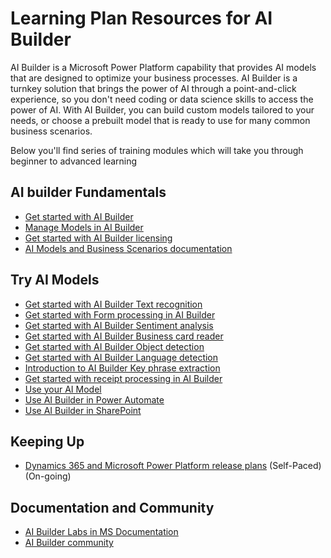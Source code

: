 # Learning Plan Resources for AI Builder

AI Builder is a Microsoft Power Platform capability that provides AI models that are designed to optimize your business processes. 
AI Builder is a turnkey solution that brings the power of AI through a point-and-click experience, so you don't need coding or data science skills to access the power of AI. 
With AI Builder, you can build custom models tailored to your needs, or choose a prebuilt model that is ready to use for many common business scenarios.

Below you'll find series of training modules which will take you through beginner to advanced learning

## AI builder Fundamentals

* [Get started with AI Builder](https://docs.microsoft.com/en-us/learn/modules/get-started-with-ai-builder/)
* [Manage Models in AI Builder](https://docs.microsoft.com/en-us/learn/modules/manage-models/)
* [Get started with AI Builder licensing](https://docs.microsoft.com/en-us/learn/modules/get-started-with-ai-builder-licensing/)
* [AI Models and Business Scenarios documentation](https://docs.microsoft.com/en-us/ai-builder/model-types)

## Try AI Models

* [Get started with AI Builder Text recognition](https://docs.microsoft.com/en-us/learn/modules/get-started-with-ai-builder-text-recognition/)
* [Get started with Form processing in AI Builder](https://docs.microsoft.com/en-us/learn/modules/get-started-with-form-processing/)
* [Get started with AI Builder Sentiment analysis](https://docs.microsoft.com/en-us/learn/modules/get-started-with-ai-builder-sentiment-analysis/)
* [Get started with AI Builder Business card reader](https://docs.microsoft.com/en-us/learn/modules/get-started-with-ai-business-card-reader/)
* [Get started with AI Builder Object detection](https://docs.microsoft.com/en-us/learn/modules/get-started-with-ai-builder-object-detection/)
* [Get started with AI Builder Language detection](https://docs.microsoft.com/en-us/learn/modules/get-started-with-ai-builder-language-detection/)
* [Introduction to AI Builder Key phrase extraction](https://docs.microsoft.com/en-us/learn/modules/get-started-with-ai-builder-key-phrase-extraction/)
* [Get started with receipt processing in AI Builder](https://docs.microsoft.com/en-us/learn/modules/ai-builder-receipt-processing/)
* [Use your AI Model](https://docs.microsoft.com/en-us/ai-builder/use-model)
* [Use AI Builder in Power Automate](https://docs.microsoft.com/en-us/learn/modules/ai-builder-power-automate/)
* [Use AI Builder in SharePoint](https://docs.microsoft.com/en-us/ai-builder/sharepoint-overview)

## Keeping Up

* [Dynamics 365 and Microsoft Power Platform release plans](https://docs.microsoft.com/en-us/dynamics365/release-plans/) (Self-Paced) (On-going)

## Documentation and Community

* [AI Builder Labs in MS Documentation](https://docs.microsoft.com/en-us/ai-builder/learn-ai-builder)
* [AI Builder community](https://docs.microsoft.com/en-us/ai-builder/share-your-experience)
